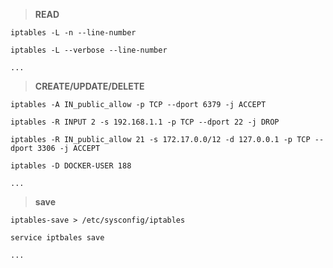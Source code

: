 > **READ**

`iptables -L -n --line-number`

`iptables -L --verbose --line-number`

`...`

> **CREATE/UPDATE/DELETE**

`iptables -A IN_public_allow -p TCP --dport 6379 -j ACCEPT`

`iptables -R INPUT 2 -s 192.168.1.1 -p TCP --dport 22 -j DROP`

`iptables -R IN_public_allow 21 -s 172.17.0.0/12 -d 127.0.0.1 -p TCP --dport 3306 -j ACCEPT`

`iptables -D DOCKER-USER 188`

`...`

> **save**

`iptables-save > /etc/sysconfig/iptables`

`service iptbales save`

`...`
